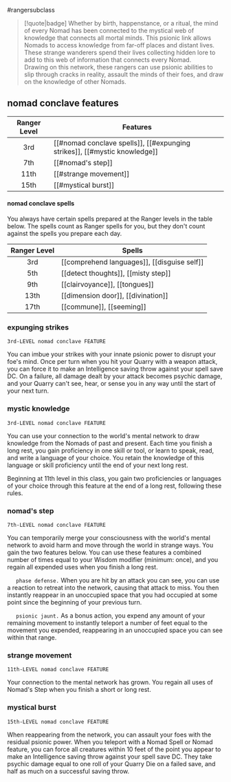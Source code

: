 #rangersubclass

> [!quote|badge] 
> Whether by birth, happenstance, or a ritual, the mind of every Nomad has been connected to the mystical web of knowledge that connects all mortal minds. This psionic link allows Nomads to access knowledge from far-off places and distant lives. These strange wanderers spend their lives collecting hidden lore to add to this web of information that connects every Nomad.
$\quad$ 
> Drawing on this network, these rangers can use psionic abilities to slip through cracks in reality, assault the minds of their foes, and draw on the knowledge of other Nomads.
## nomad conclave features
| **Ranger Level** | **Features**                                                              |
| :--------------: | ------------------------------------------------------------------------- |
|       3rd        | [[#nomad conclave spells]], [[#expunging strikes]], [[#mystic knowledge]] |
|       7th        | [[#nomad's step]]                                                         |
|       11th       | [[#strange movement]]                                                     |
|       15th       | [[#mystical burst]]                                                       |
#### nomad conclave spells
You always have certain spells prepared at the Ranger levels in the table below. The spells count as Ranger spells for you, but they don't count against the spells you prepare each day.

| **Ranger Level** | **Spells**                                  |
| :--------------: | ------------------------------------------- |
|       3rd        | [[comprehend languages]], [[disguise self]] |
|       5th        | [[detect thoughts]], [[misty step]]         |
|       9th        | [[clairvoyance]], [[tongues]]               |
|       13th       | [[dimension door]], [[divination]]          |
|       17th       | [[commune]], [[seeming]]                    |

### expunging strikes
`3rd-LEVEL nomad conclave FEATURE`

You can imbue your strikes with your innate psionic power to disrupt your foe's mind. Once per turn when you hit your Quarry with a weapon attack, you can force it to make an Intelligence saving throw against your spell save DC. On a failure, all damage dealt by your attack becomes psychic damage, and your Quarry can't see, hear, or sense you in any way until the start of your next turn.
### mystic knowledge
`3rd-LEVEL nomad conclave FEATURE`

You can use your connection to the world's mental network to draw knowledge from the Nomads of past and present. Each time you finish a long rest, you gain proficiency in one skill or tool, or learn to speak, read, and write a language of your choice. You retain the knowledge of this language or skill proficiency until the end of your next long rest.

Beginning at 11th level in this class, you gain two proficiencies or languages of your choice through this feature at the end of a long rest, following these rules.
### nomad's step
`7th-LEVEL nomad conclave FEATURE`

You can temporarily merge your consciousness with the world's mental network to avoid harm and move through the world in strange ways. You gain the two features below. You can use these features a combined number of times equal to your Wisdom modifier (minimum: once), and you regain all expended uses when you finish a long rest.

$\quad$ `phase defense.` When you are hit by an attack you can see, you can use a reaction to retreat into the network, causing that attack to miss. You then instantly reappear in an unoccupied space that you had occupied at some point since the beginning of your previous turn.

$\quad$ `psionic jaunt.` As a bonus action, you expend any amount of your remaining movement to instantly teleport a number of feet equal to the movement you expended, reappearing in an unoccupied space you can see within that range.
### strange movement
`11th-LEVEL nomad conclave FEATURE`

Your connection to the mental network has grown. You regain all uses of Nomad's Step when you finish a short or long rest.
### mystical burst
`15th-LEVEL nomad conclave FEATURE`

When reappearing from the network, you can assault your foes with the residual psionic power. When you teleport with a Nomad Spell or Nomad feature, you can force all creatures within 10 feet of the point you appear to make an Intelligence saving throw against your spell save DC. They take psychic damage equal to one roll of your Quarry Die on a failed save, and half as much on a successful saving throw.

